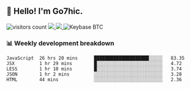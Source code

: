 ## 👋 Hello! I'm Go7hic.

 ![visitors count](https://visitors-by-url-pls-dont-use-this-in-your-repo.vercel.app/Go7hic-github-readme)
 <a href="https://twitter.com/Go7hic">
    <img src="https://img.shields.io/badge/-@Go7hic-1ca0f1?style=flat-square&labelColor=1ca0f1&logo=twitter&logoColor=white&link=https://twitter.com/Go7hic">
   <a/>
   <a href="mailto:gtfx0209@gmail.com">
    <img src="https://img.shields.io/badge/-gtfx0209@gmail.com-c14438?style=flat-square&logo=Gmail&logoColor=white&link=mailto:gtfx0209@gmail.com">
   <a/>
    ![Keybase BTC](https://img.shields.io/keybase/btc/Go7hic)
 <!--
🔭 I’m currently working
🌱 I’m currently learning
💬 Ask me about 
📫 How to reach me: 
⚡ Fun fact: 
-->
 <!--
![My Github Stats](https://github-readme-stats.vercel.app/api?username=Go7hic&show_icons=true&count_private=true)

-->

### 📊 Weekly development breakdown
<!--START_SECTION:waka-->
```text
JavaScript  26 hrs 20 mins      ████████████████████░░░░░   83.35 
JSX         1 hr 29 mins        █░░░░░░░░░░░░░░░░░░░░░░░░   4.72 
LESS        1 hr 10 mins        █░░░░░░░░░░░░░░░░░░░░░░░░   3.74 
JSON        1 hr 2 mins         ░░░░░░░░░░░░░░░░░░░░░░░░░   3.28 
HTML        44 mins             ░░░░░░░░░░░░░░░░░░░░░░░░░   2.36
```
<!--END_SECTION:waka-->


